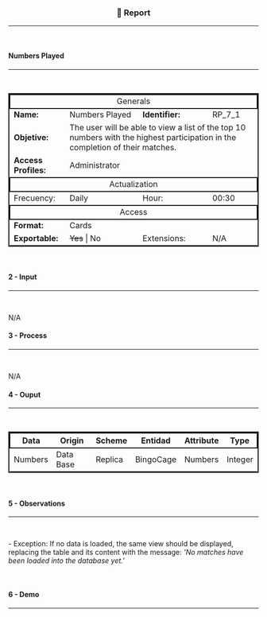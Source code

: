 <h3 align=center>📌 Report</h3>
<hr>
<br>

<h4>Numbers Played</h4>
<hr>
<br>

<table style="border: 2px solid" align="center">
  <tbody>
    <tr style="border: 2px solid">
      <td align="center" colspan="4">Generals</td></tr>
    <tr>
    <tr>
      <td><strong>Name:</strong></td>
      <td>Numbers Played</td>
      <td><strong>Identifier:</strong></td>
      <td>RP_7_1</td>
    </tr>
    <tr>
      <td><strong>Objetive:</strong></td>
      <td colspan="3">The user will be able to view a list of the top 10 numbers with the highest participation in the completion of their matches.</td>
    </tr>
    <tr>
      <td><strong>Access Profiles:</strong></td>
      <td colspan="3">Administrator</td>
    </tr>
    <tr>
      <td style="border: 2px solid" align="center" colspan="4">Actualization</td></tr>
    <tr>
      <td>Frecuency:</td>
      <td>Daily</td>
      <td>Hour:</td>
      <td>00:30</td>
    </tr>
    <tr>
      <td style="border: 2px solid" align="center" colspan="4">Access</td></tr>
    <tr>
    <tr>
      <td><strong>Format:</strong></td>
      <td colspan="3">Cards</td>
    </tr>
    <tr>
      <td><strong>Exportable:</strong></td>
      <td> <del>Yes</del> | No </td>
      <td>Extensions:</td>
      <td>N/A</td>
    </tr>
  </tbody>
</table>
<br>

<h4>2 - Input</h4>
<hr>
<br>

N/A

<h4>3 - Process</h4>
<hr>
<br>

N/A

<h4>4 - Ouput</h4>
<hr>
<br>

<table style="border: 2px solid" align="center">
  <thead>
    <tr style="border: 2px solid">
      <th align="center">Data</th>
      <th align="center">Origin</th>
      <th align="center">Scheme</th>
      <th align="center">Entidad</th>
      <th align="center">Attribute</th>
      <th align="center">Type</th>
    </tr>
  </thead>
  <tbody>
    <tr>
      <td>Numbers</td>
      <td>Data Base</td>
      <td>Replica</td>
      <td>BingoCage</td>
      <td>Numbers</td>
      <td>Integer</td>
    </tr>
  </tbody>
</table>
<br>

<h4>5 - Observations</h4>
<hr>
<br>

<p>- Exception: If no data is loaded, the same view should be displayed, replacing the table and its content with the message: <i>'No matches have been loaded into the database yet.'</i><p>
<br>

<h4>6 - Demo</h4><hr>
<br>
